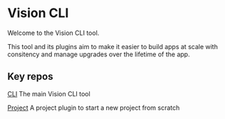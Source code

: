 # Vision CLI

Welcome to the Vision CLI tool.

This tool and its plugins aim to make it easier to build apps at scale with consitency and manage upgrades over the lifetime of the app.

## Key repos

[CLI](https://github.com/vision-cli/vision) The main Vision CLI tool

[Project](https://github.com/vision-cli/vision-plugin-project-v1) A project plugin to start a new project from scratch
